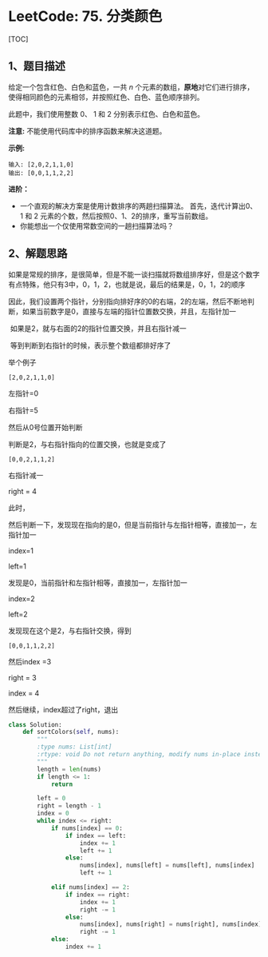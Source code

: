 # LeetCode: 75. 分类颜色

[TOC]

## 1、题目描述





给定一个包含红色、白色和蓝色，一共 *n* 个元素的数组，**原地**对它们进行排序，使得相同颜色的元素相邻，并按照红色、白色、蓝色顺序排列。

此题中，我们使用整数 0、 1 和 2 分别表示红色、白色和蓝色。

**注意:**
不能使用代码库中的排序函数来解决这道题。

**示例:**

```
输入: [2,0,2,1,1,0]
输出: [0,0,1,1,2,2]
```

**进阶：**

- 一个直观的解决方案是使用计数排序的两趟扫描算法。
  首先，迭代计算出0、1 和 2 元素的个数，然后按照0、1、2的排序，重写当前数组。
- 你能想出一个仅使用常数空间的一趟扫描算法吗？





## 2、解题思路

​	如果是常规的排序，是很简单，但是不能一谈扫描就将数组排序好，但是这个数字有点特殊，他只有3中，0，1，2，也就是说，最后的结果是，0，1，2的顺序

​	因此，我们设置两个指针，分别指向排好序的0的右端，2的左端，然后不断地判断，如果当前数字是0，直接与左端的指针位置数交换，并且，左指针加一

​	如果是2，就与右面的2的指针位置交换，并且右指针减一

​	等到判断到右指针的时候，表示整个数组都排好序了

举个例子

```
[2,0,2,1,1,0]
```

左指针=0

右指针=5

然后从0号位置开始判断

判断是2，与右指针指向的位置交换，也就是变成了

```
[0,0,2,1,1,2]
```

右指针减一

right = 4

此时，

然后判断一下，发现现在指向的是0，但是当前指针与左指针相等，直接加一，左指针加一

index=1

left=1

发现是0，当前指针和左指针相等，直接加一，左指针加一

index=2

left=2

发现现在这个是2，与右指针交换，得到

```
[0,0,1,1,2,2]
```

然后index =3

right = 3

index = 4

然后继续，index超过了right，退出



```python
class Solution:
    def sortColors(self, nums):
        """
        :type nums: List[int]
        :rtype: void Do not return anything, modify nums in-place instead.
        """
        length = len(nums)
        if length <= 1:
            return

        left = 0
        right = length - 1
        index = 0
        while index <= right:
            if nums[index] == 0:
                if index == left:
                    index += 1
                    left += 1
                else:
                    nums[index], nums[left] = nums[left], nums[index]
                    left += 1

            elif nums[index] == 2:
                if index == right:
                    index += 1
                    right -= 1
                else:
                    nums[index], nums[right] = nums[right], nums[index]
                    right -= 1
            else:
                index += 1
```




